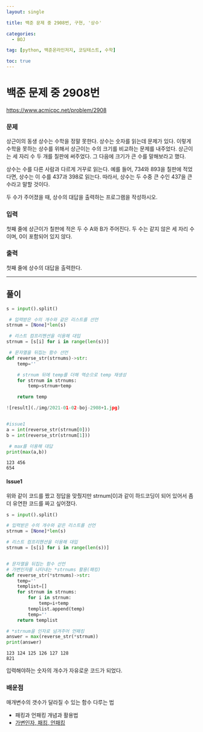 ```yaml
---
layout: single

title: 백준 문제 중 2908번, 구현, '상수'

categories:
  - BOJ

tag: [python, 백준온라인저지, 코딩테스트, 수학]

toc: true
---
```


# 백준 문제 중 2908번
https://www.acmicpc.net/problem/2908

### 문제

상근이의 동생 상수는 수학을 정말 못한다. 상수는 숫자를 읽는데 문제가 있다. 이렇게 수학을 못하는 상수를 위해서 상근이는 수의 크기를 비교하는 문제를 내주었다. 상근이는 세 자리 수 두 개를 칠판에 써주었다. 그 다음에 크기가 큰 수를 말해보라고 했다.

상수는 수를 다른 사람과 다르게 거꾸로 읽는다. 예를 들어, 734와 893을 칠판에 적었다면, 상수는 이 수를 437과 398로 읽는다. 따라서, 상수는 두 수중 큰 수인 437을 큰 수라고 말할 것이다.

두 수가 주어졌을 때, 상수의 대답을 출력하는 프로그램을 작성하시오.

### 입력

첫째 줄에 상근이가 칠판에 적은 두 수 A와 B가 주어진다. 두 수는 같지 않은 세 자리 수이며, 0이 포함되어 있지 않다.

### 출력

첫째 줄에 상수의 대답을 출력한다.

---
## 풀이

```python
s = input().split()

 # 입력받은 수의 개수와 같은 리스트를 선언
strnum = [None]*len(s)

 # 리스트 컴프리헨션을 이용해 대입
strnum = [s[i] for i in range(len(s))]

 # 문자열을 뒤집는 함수 선언
def reverse_str(strnums)->str:
    temp=''

    # strnum 뒤에 temp를 더해 역순으로 temp 재생성
    for strnum in strnums:
        temp=strnum+temp

    return temp

![result](./img/2021-01-02-boj-2908+1.jpg)


#issue1
a = int(reverse_str(strnum[0]))
b = int(reverse_str(strnum[1]))

 # max를 이용해 대답
print(max(a,b))
```

    123 456
    654



#### Issue1
위와 같이 코드를 짰고 정답을 맞췄지만 strnum[0]과 같이 하드코딩이 되어 있어서 좀더 유연한 코드를 짜고 싶어졌다.


```python
s = input().split()

# 입력받은 수의 개수와 같은 리스트를 선언
strnum = [None]*len(s)

# 리스트 컴프리헨션을 이용해 대입
strnum = [s[i] for i in range(len(s))]


# 문자열을 뒤집는 함수 선언 
# 가변인자를 나타내는 *strnums 활용(패킹)
def reverse_str(*strnums)->str:
    temp=''
    templist=[]
    for strnum in strnums:
        for i in strnum:
            temp=i+temp
        templist.append(temp)
        temp=''
    return templist

# *strnum을 인자로 넘겨주어 언패킹
answer = max(reverse_str(*strnum))
print(answer)
```

    123 124 125 126 127 128
    821


입력해야하는 숫자의 개수가 자유로운 코드가 되었다.

### 배운점

매개변수의 갯수가 달라질 수 있는 함수 다루는 법
- 패킹과 언패킹 개념과 활용법
- [가변인자, 패킹, 언패킹](https://chrisjune-13837.medium.com/python-%EA%B0%80%EB%B3%80%EC%9D%B8%EC%9E%90-%ED%8C%A8%ED%82%B9-%EC%96%B8%ED%8C%A8%ED%82%B9-a47ee2cdcac3)
